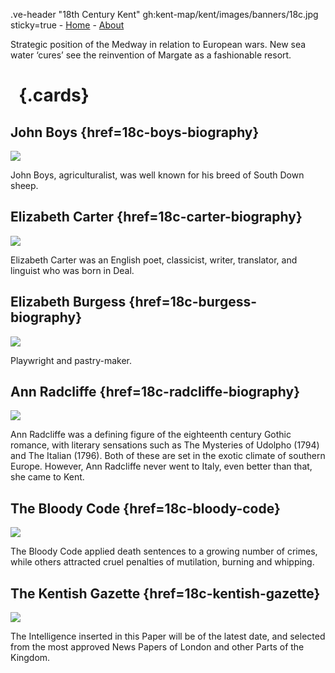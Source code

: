 .ve-header "18th Century Kent" gh:kent-map/kent/images/banners/18c.jpg sticky=true
    - [Home](/)
    - [About](/about)

Strategic position of the Medway in relation to European wars. New sea water ‘cures’ see the reinvention of Margate as a fashionable resort.

# &nbsp; {.cards}

## John Boys {href=18c-boys-biography}

![](https://iiif.juncture-digital.org/thumbnail?url=https://upload.wikimedia.org/wikipedia/commons/5/5c/Brebis_agneau_South-Down.jpg)

John Boys, agriculturalist, was well known for his breed of South Down sheep.  

## Elizabeth Carter {href=18c-carter-biography}

![](https://iiif.juncture-digital.org/thumbnail?url=https://stor.artstor.org/stor/ff22cb41-5bde-4bf8-a335-3fbffef0264a)

Elizabeth Carter was an English poet, classicist, writer, translator, and linguist who was born in Deal.  

## Elizabeth Burgess {href=18c-burgess-biography}

![](https://iiif.juncture-digital.org/thumbnail?url=https://stor.artstor.org/stor/113d965a-9e47-4ad3-8c46-ea1a91002f41)

Playwright and pastry-maker.

## Ann Radcliffe {href=18c-radcliffe-biography}

![](https://iiif.juncture-digital.org/thumbnail?url=https://stor.artstor.org/stor/113d965a-9e47-4ad3-8c46-ea1a91002f41)

Ann Radcliffe was a defining figure of the eighteenth century Gothic romance, with literary sensations such as The Mysteries of Udolpho (1794) and The Italian (1796). Both of these are set in the exotic climate of southern Europe. However, Ann Radcliffe never went to Italy, even better than that, she came to Kent.

## The Bloody Code {href=18c-bloody-code}

![](https://iiif.juncture-digital.org/thumbnail?url=https://raw.githubusercontent.com/kent-map/kent/main/18c/images/1U8A1283-01.jpeg)

The Bloody Code applied death sentences to a growing number of crimes, while others attracted cruel penalties of mutilation, burning and whipping.

## The Kentish Gazette {href=18c-kentish-gazette}

![](https://iiif.juncture-digital.org/thumbnail?url=https://stor.artstor.org/stor/45c339b3-6234-4096-827e-8cce6681e0fe)

The Intelligence inserted in this Paper will be of the latest date, and selected from the most approved News Papers of London and other Parts of the Kingdom.



